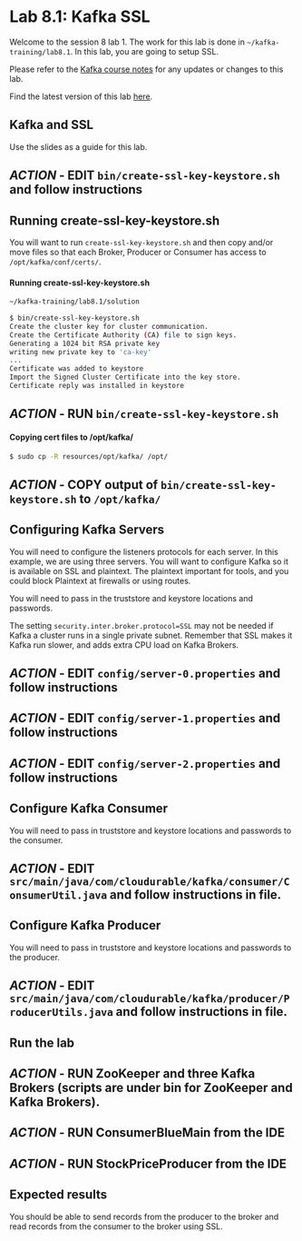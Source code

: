 # Lab 8.1: Kafka SSL

Welcome to the session 8 lab 1. The work for this lab is done in `~/kafka-training/lab8.1`.
In this lab, you are going to setup SSL.

Please refer to the [Kafka course notes](https://goo.gl/a4kk5b) for any updates or changes to this lab.

Find the latest version of this lab [here]().

## Kafka and SSL

Use the slides as a guide for this lab.

## ***ACTION*** - EDIT `bin/create-ssl-key-keystore.sh` and follow instructions

## Running create-ssl-key-keystore.sh

You will want to run `create-ssl-key-keystore.sh` and then
copy and/or move files so that each Broker, Producer or Consumer has access
to `/opt/kafka/conf/certs/`.

#### Running create-ssl-key-keystore.sh
```sh
~/kafka-training/lab8.1/solution

$ bin/create-ssl-key-keystore.sh
Create the cluster key for cluster communication.
Create the Certificate Authority (CA) file to sign keys.
Generating a 1024 bit RSA private key
writing new private key to 'ca-key'
...
Certificate was added to keystore
Import the Signed Cluster Certificate into the key store.
Certificate reply was installed in keystore
```

## ***ACTION*** - RUN `bin/create-ssl-key-keystore.sh`

#### Copying cert files to /opt/kafka/

```sh
$ sudo cp -R resources/opt/kafka/ /opt/
```

## ***ACTION*** - COPY output of `bin/create-ssl-key-keystore.sh` to `/opt/kafka/`

## Configuring Kafka Servers
You will need to configure the listeners protocols for each server. In this example, we
are using three servers. You will want to configure Kafka so it is available on SSL and plaintext.
The plaintext important for tools, and you could block Plaintext at firewalls or using routes.

You will need to pass in the truststore and keystore locations and passwords.

The setting `security.inter.broker.protocol=SSL` may not be needed if Kafka a cluster runs in
a single private subnet. Remember that SSL makes it Kafka run slower, and adds extra CPU load
on Kafka Brokers.

## ***ACTION*** - EDIT `config/server-0.properties` and follow instructions
## ***ACTION*** - EDIT `config/server-1.properties` and follow instructions
## ***ACTION*** - EDIT `config/server-2.properties` and follow instructions

## Configure Kafka Consumer

You will need to pass in truststore and keystore locations and passwords to the consumer.

## ***ACTION*** - EDIT `src/main/java/com/cloudurable/kafka/consumer/ConsumerUtil.java` and follow instructions in file.


## Configure Kafka Producer

You will need to pass in truststore and keystore locations and passwords to the producer.

## ***ACTION*** - EDIT `src/main/java/com/cloudurable/kafka/producer/ProducerUtils.java` and follow instructions in file.

## Run the lab

## ***ACTION*** - RUN ZooKeeper and three Kafka Brokers (scripts are under bin for ZooKeeper and Kafka Brokers).
## ***ACTION*** - RUN ConsumerBlueMain from the IDE
## ***ACTION*** - RUN StockPriceProducer from the IDE

## Expected results
You should be able to send records from the producer to the broker
and read records from the consumer to the broker using SSL.
